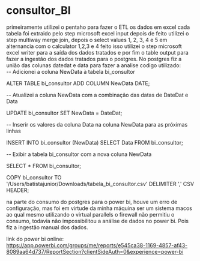 # consultor_BI

primeiramente utilizei o pentaho para fazer o ETL os dados em excel cada tabela foi extraido pelo step microsoft excel input depois de feito utilizei o step multiway merge join, depois o select values 1, 2, 3, 4 e 5 em alternancia com o calculator 1,2,3 e 4 feito isso utilizei o step microsoft excel writer para a saída dos dados tratados e por fim o table output para fazer a ingestão dos dados tratados para o postgres. 
No postgres fiz a união das colunas datedat e data para fazer a analise codigo utilizado:  
-- Adicionei a coluna NewData à tabela bi_consultor



ALTER TABLE bi_consultor
ADD COLUMN NewData DATE;

-- Atualizei a coluna NewData com a combinação das datas de DateDat e Data



UPDATE bi_consultor
SET NewData = DateDat;

-- Inserir os valores da coluna Data na coluna NewData para as próximas linhas



INSERT INTO bi_consultor (NewData)
SELECT Data FROM bi_consultor;

-- Exibir a tabela bi_consultor com a nova coluna NewData




SELECT * FROM bi_consultor;



COPY bi_consultor TO '/Users/batistajunior/Downloads/tabela_bi_consultor.csv' DELIMITER ',' CSV HEADER;

na parte do consumo do postgres para o power bi, houve um erro de configuração, mas foi em virtude da minha máquina ser um sistema macos ao qual mesmo utilizando o virtual parallels o firewall não permitiu o consumo, todavia não impossibilitou a análise de dados no power bi. Pois fiz a ingestão manual dos dados.

link do power bi online: https://app.powerbi.com/groups/me/reports/e545ca38-1169-4857-af43-8089aa64d737/ReportSection?clientSideAuth=0&experience=power-bi
 
